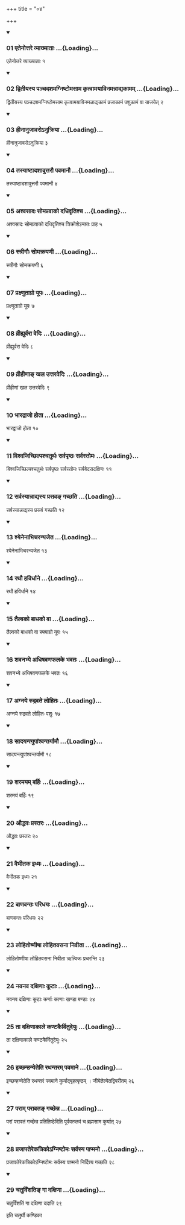 +++
title = "०४"

+++

<div class="js_include" includetitle="true" newlevelforh1="3" unfilled="" url="/vedAH_yajuH/taittirIyam/sUtram/ApastambaH/shrautam/vishvAsa-prastutiH/22/04/01_etenottare_vyAkhyAtAH.md">
<details open><summary><h3>01 एतेनोत्तरे व्याख्याताः ...{Loading}...</h3></summary>

एतेनोत्तरे व्याख्याताः १
</details>
</div>


<div class="js_include" includetitle="true" newlevelforh1="3" unfilled="" url="/vedAH_yajuH/taittirIyam/sUtram/ApastambaH/shrautam/vishvAsa-prastutiH/22/04/02_dvitIyasya_panchadashamagniShTomasAma_kRtvAmayAvinamannAdyakAmam.md">
<details open><summary><h3>02 द्वितीयस्य पञ्चदशमग्निष्टोमसाम कृत्वामयाविनमन्नाद्यकामम् ...{Loading}...</h3></summary>

द्वितीयस्य पञ्चदशमग्निष्टोमसाम कृत्वामयाविनमन्नाद्यकामं प्रजाकामं पशुकामं वा याजयेत् २
</details>
</div>


<div class="js_include" includetitle="true" newlevelforh1="3" unfilled="" url="/vedAH_yajuH/taittirIyam/sUtram/ApastambaH/shrautam/vishvAsa-prastutiH/22/04/03_hInAnujAvaro-nukriyA.md">
<details open><summary><h3>03 हीनानुजावरोऽनुक्रिया ...{Loading}...</h3></summary>

हीनानुजावरोऽनुक्रिया ३
</details>
</div>


<div class="js_include" includetitle="true" newlevelforh1="3" unfilled="" url="/vedAH_yajuH/taittirIyam/sUtram/ApastambaH/shrautam/vishvAsa-prastutiH/22/04/04_tasyAShTAdashAvuttarau_pavamAnau.md">
<details open><summary><h3>04 तस्याष्टादशावुत्तरौ पवमानौ ...{Loading}...</h3></summary>

तस्याष्टादशावुत्तरौ पवमानौ ४
</details>
</div>


<div class="js_include" includetitle="true" newlevelforh1="3" unfilled="" url="/vedAH_yajuH/taittirIyam/sUtram/ApastambaH/shrautam/vishvAsa-prastutiH/22/04/05_ashvasAdaH_somapravAko_dadhidRtishcha.md">
<details open><summary><h3>05 अश्वसादः सोमप्रवाको दधिदृतिश्च ...{Loading}...</h3></summary>

अश्वसादः सोमप्रवाको दधिदृतिश्च त्रिक्रोशेऽन्ततः प्राह ५
</details>
</div>


<div class="js_include" includetitle="true" newlevelforh1="3" unfilled="" url="/vedAH_yajuH/taittirIyam/sUtram/ApastambaH/shrautam/vishvAsa-prastutiH/22/04/06_strIgauH_somakrayaNI.md">
<details open><summary><h3>06 स्त्रीगौः सोमक्रयणी ...{Loading}...</h3></summary>

स्त्रीगौः सोमक्रयणी ६
</details>
</div>


<div class="js_include" includetitle="true" newlevelforh1="3" unfilled="" url="/vedAH_yajuH/taittirIyam/sUtram/ApastambaH/shrautam/vishvAsa-prastutiH/22/04/07_praxNutAgro_yUpaH.md">
<details open><summary><h3>07 प्रक्ष्णुताग्रो यूपः ...{Loading}...</h3></summary>

प्रक्ष्णुताग्रो यूपः ७
</details>
</div>


<div class="js_include" includetitle="true" newlevelforh1="3" unfilled="" url="/vedAH_yajuH/taittirIyam/sUtram/ApastambaH/shrautam/vishvAsa-prastutiH/22/04/08_vrIhyurvarA_vediH.md">
<details open><summary><h3>08 व्रीह्युर्वरा वेदिः ...{Loading}...</h3></summary>

व्रीह्युर्वरा वेदिः ८
</details>
</div>


<div class="js_include" includetitle="true" newlevelforh1="3" unfilled="" url="/vedAH_yajuH/taittirIyam/sUtram/ApastambaH/shrautam/vishvAsa-prastutiH/22/04/09_vrIhINA~N_khala_uttaravediH.md">
<details open><summary><h3>09 व्रीहीणाङ् खल उत्तरवेदिः ...{Loading}...</h3></summary>

व्रीहीणां खल उत्तरवेदिः ९
</details>
</div>


<div class="js_include" includetitle="true" newlevelforh1="3" unfilled="" url="/vedAH_yajuH/taittirIyam/sUtram/ApastambaH/shrautam/vishvAsa-prastutiH/22/04/10_bhAradvAjo_hotA.md">
<details open><summary><h3>10 भारद्वाजो होता ...{Loading}...</h3></summary>

भारद्वाजो होता १०
</details>
</div>


<div class="js_include" includetitle="true" newlevelforh1="3" unfilled="" url="/vedAH_yajuH/taittirIyam/sUtram/ApastambaH/shrautam/vishvAsa-prastutiH/22/04/11_vishvajichChilpashchaturthaH_sarvapRShThaH_sarvastomaH.md">
<details open><summary><h3>11 विश्वजिच्छिल्पश्चतुर्थः सर्वपृष्ठः सर्वस्तोमः ...{Loading}...</h3></summary>

विश्वजिच्छिल्पश्चतुर्थः सर्वपृष्ठः सर्वस्तोमः सर्ववेदसदक्षिणः ११
</details>
</div>


<div class="js_include" includetitle="true" newlevelforh1="3" unfilled="" url="/vedAH_yajuH/taittirIyam/sUtram/ApastambaH/shrautam/vishvAsa-prastutiH/22/04/12_sarvasyAnnAdyasya_prasava~N_gachChati.md">
<details open><summary><h3>12 सर्वस्यान्नाद्यस्य प्रसवङ् गच्छति ...{Loading}...</h3></summary>

सर्वस्यान्नाद्यस्य प्रसवं गच्छति १२
</details>
</div>


<div class="js_include" includetitle="true" newlevelforh1="3" unfilled="" url="/vedAH_yajuH/taittirIyam/sUtram/ApastambaH/shrautam/vishvAsa-prastutiH/22/04/13_shyenenAbhicharanyajeta.md">
<details open><summary><h3>13 श्येनेनाभिचरन्यजेत ...{Loading}...</h3></summary>

श्येनेनाभिचरन्यजेत १३
</details>
</div>


<div class="js_include" includetitle="true" newlevelforh1="3" unfilled="" url="/vedAH_yajuH/taittirIyam/sUtram/ApastambaH/shrautam/vishvAsa-prastutiH/22/04/14_rathau_havirdhAne.md">
<details open><summary><h3>14 रथौ हविर्धाने ...{Loading}...</h3></summary>

रथौ हविर्धाने १४
</details>
</div>


<div class="js_include" includetitle="true" newlevelforh1="3" unfilled="" url="/vedAH_yajuH/taittirIyam/sUtram/ApastambaH/shrautam/vishvAsa-prastutiH/22/04/15_tailvako_bAdhako_vA.md">
<details open><summary><h3>15 तैल्वको बाधको वा ...{Loading}...</h3></summary>

तैल्वको बाधको वा स्फ्याग्रो यूपः १५
</details>
</div>


<div class="js_include" includetitle="true" newlevelforh1="3" unfilled="" url="/vedAH_yajuH/taittirIyam/sUtram/ApastambaH/shrautam/vishvAsa-prastutiH/22/04/16_shavanabhye_adhiShavaNaphalake_bhavataH.md">
<details open><summary><h3>16 शवनभ्ये अधिषवणफलके भवतः ...{Loading}...</h3></summary>

शवनभ्ये अधिषवणफलके भवतः १६
</details>
</div>


<div class="js_include" includetitle="true" newlevelforh1="3" unfilled="" url="/vedAH_yajuH/taittirIyam/sUtram/ApastambaH/shrautam/vishvAsa-prastutiH/22/04/17_agnaye_rudravate_lohitaH.md">
<details open><summary><h3>17 अग्नये रुद्रवते लोहितः ...{Loading}...</h3></summary>

अग्नये रुद्रवते लोहितः पशुः १७
</details>
</div>


<div class="js_include" includetitle="true" newlevelforh1="3" unfilled="" url="/vedAH_yajuH/taittirIyam/sUtram/ApastambaH/shrautam/vishvAsa-prastutiH/22/04/18_sAdayantyupAMshvantaryAmau.md">
<details open><summary><h3>18 सादयन्त्युपांश्वन्तर्यामौ ...{Loading}...</h3></summary>

सादयन्त्युपांश्वन्तर्यामौ १८
</details>
</div>


<div class="js_include" includetitle="true" newlevelforh1="3" unfilled="" url="/vedAH_yajuH/taittirIyam/sUtram/ApastambaH/shrautam/vishvAsa-prastutiH/22/04/19_sharamayam_barhiH.md">
<details open><summary><h3>19 शरमयम् बर्हिः ...{Loading}...</h3></summary>

शरमयं बर्हिः १९
</details>
</div>


<div class="js_include" includetitle="true" newlevelforh1="3" unfilled="" url="/vedAH_yajuH/taittirIyam/sUtram/ApastambaH/shrautam/vishvAsa-prastutiH/22/04/20_auddhavaH_prastaraH.md">
<details open><summary><h3>20 औद्धवः प्रस्तरः ...{Loading}...</h3></summary>

औद्धवः प्रस्तरः २०
</details>
</div>


<div class="js_include" includetitle="true" newlevelforh1="3" unfilled="" url="/vedAH_yajuH/taittirIyam/sUtram/ApastambaH/shrautam/vishvAsa-prastutiH/22/04/21_vaibhItaka_idhmaH.md">
<details open><summary><h3>21 वैभीतक इध्मः ...{Loading}...</h3></summary>

वैभीतक इध्मः २१
</details>
</div>


<div class="js_include" includetitle="true" newlevelforh1="3" unfilled="" url="/vedAH_yajuH/taittirIyam/sUtram/ApastambaH/shrautam/vishvAsa-prastutiH/22/04/22_bANavantaH_paridhayaH.md">
<details open><summary><h3>22 बाणवन्तः परिधयः ...{Loading}...</h3></summary>

बाणवन्तः परिधयः २२
</details>
</div>


<div class="js_include" includetitle="true" newlevelforh1="3" unfilled="" url="/vedAH_yajuH/taittirIyam/sUtram/ApastambaH/shrautam/vishvAsa-prastutiH/22/04/23_lohitoShNIShA_lohitavasanA_nivItA.md">
<details open><summary><h3>23 लोहितोष्णीषा लोहितवसना निवीता ...{Loading}...</h3></summary>

लोहितोष्णीषा लोहितवसना निवीता ऋत्विजः प्रचरन्ति २३
</details>
</div>


<div class="js_include" includetitle="true" newlevelforh1="3" unfilled="" url="/vedAH_yajuH/taittirIyam/sUtram/ApastambaH/shrautam/vishvAsa-prastutiH/22/04/24_navanava_daxiNAH_kUTAH.md">
<details open><summary><h3>24 नवनव दक्षिणाः कूटाः ...{Loading}...</h3></summary>

नवनव दक्षिणाः कूटाः कर्णाः काणाः खण्डा बण्डाः २४
</details>
</div>


<div class="js_include" includetitle="true" newlevelforh1="3" unfilled="" url="/vedAH_yajuH/taittirIyam/sUtram/ApastambaH/shrautam/vishvAsa-prastutiH/22/04/25_tA_daxiNAkAle_kaNTakairvitudeyuH.md">
<details open><summary><h3>25 ता दक्षिणाकाले कण्टकैर्वितुदेयुः ...{Loading}...</h3></summary>

ता दक्षिणाकाले कण्टकैर्वितुदेयुः २५
</details>
</div>


<div class="js_include" includetitle="true" newlevelforh1="3" unfilled="" url="/vedAH_yajuH/taittirIyam/sUtram/ApastambaH/shrautam/vishvAsa-prastutiH/22/04/26_ichChanhanyeteti_rathantaram_pavamAne.md">
<details open><summary><h3>26 इच्छन्हन्येतेति रथन्तरम् पवमाने ...{Loading}...</h3></summary>

इच्छन्हन्येतेति रथन्तरं पवमाने कुर्याद्बृहत्पृष्ठम् । जीयेतेत्येतद्विपरीतम् २६
</details>
</div>


<div class="js_include" includetitle="true" newlevelforh1="3" unfilled="" url="/vedAH_yajuH/taittirIyam/sUtram/ApastambaH/shrautam/vishvAsa-prastutiH/22/04/27_parAm_parAvata~N_gachChenna.md">
<details open><summary><h3>27 पराम् परावतङ् गच्छेन्न ...{Loading}...</h3></summary>

परां परावतं गच्छेन्न प्रतितिष्ठेदिति पूर्ववत्प्लवं च ब्रह्मसाम कुर्यात् २७
</details>
</div>


<div class="js_include" includetitle="true" newlevelforh1="3" unfilled="" url="/vedAH_yajuH/taittirIyam/sUtram/ApastambaH/shrautam/vishvAsa-prastutiH/22/04/28_prajApaterekatriko-gniShTomaH_sarvasya_pApmano.md">
<details open><summary><h3>28 प्रजापतेरेकत्रिकोऽग्निष्टोमः सर्वस्य पाप्मनो ...{Loading}...</h3></summary>

प्रजापतेरेकत्रिकोऽग्निष्टोमः सर्वस्य पाप्मनो निर्दिश्य गच्छति २८
</details>
</div>


<div class="js_include" includetitle="true" newlevelforh1="3" unfilled="" url="/vedAH_yajuH/taittirIyam/sUtram/ApastambaH/shrautam/vishvAsa-prastutiH/22/04/29_chaturviMshati~N_gA_daxiNA.md">
<details open><summary><h3>29 चतुर्विंशतिङ् गा दक्षिणा ...{Loading}...</h3></summary>

चतुर्विंशतिं गा दक्षिणा ददाति २९
</details>
</div>



  
इति चतुर्थी कण्डिका 
